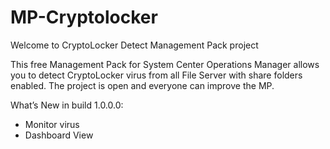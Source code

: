 # MP-Cryptolocker

Welcome to CryptoLocker Detect Management Pack project

This free Management Pack for System Center Operations Manager allows you to detect CryptoLocker virus from all File Server with share folders enabled. The project is open and everyone can improve the MP.

What’s New in build 1.0.0.0:

- Monitor virus
- Dashboard View
